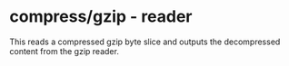 # compress/gzip - reader

This reads a compressed gzip byte slice and outputs the decompressed content from the gzip reader.
